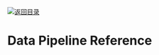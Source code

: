 [![返回目录](https://parg.co/UGo)](https://github.com/wxyyxc1992/Awesome-Reference)

# Data Pipeline Reference
